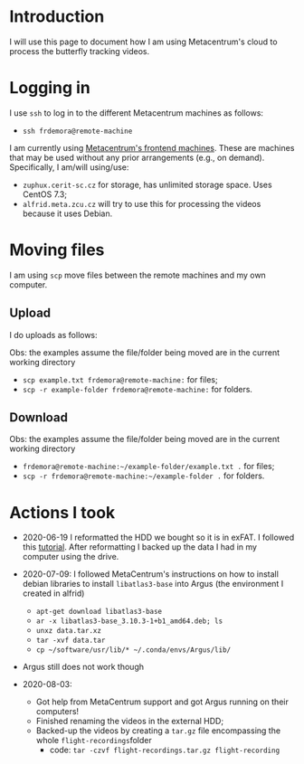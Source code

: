 # Introduction

I will use this page to document how I am using Metacentrum's cloud to process the butterfly tracking videos.

# Logging in

I use `ssh` to log in to the different Metacentrum machines as follows:

- `ssh frdemora@remote-machine`

I am currently using  [Metacentrum's frontend machines](https://wiki.metacentrum.cz/wiki/Frontend).
These are machines that may be used without any prior arrangements (e.g., on demand).
Specifically, I am/will using/use:

+ `zuphux.cerit-sc.cz` for storage, has unlimited storage space. Uses CentOS 7.3;
+ `alfrid.meta.zcu.cz` will try to use this for processing the videos because it uses Debian.

# Moving files

I am using `scp` move files between the remote machines and my own computer.

## Upload

I do uploads as follows:

Obs: the examples assume the file/folder being moved are in the current working directory

+ `scp example.txt frdemora@remote-machine:` for files;
+ `scp -r example-folder frdemora@remote-machine:` for folders.

## Download

Obs: the examples assume the file/folder being moved are in the current working directory

+ `frdemora@remote-machine:~/example-folder/example.txt .` for files;
+ `scp -r frdemora@remote-machine:~/example-folder .` for folders.

# Actions I took

+ 2020-06-19 I reformatted the HDD we bought so it is in exFAT. I followed this [tutorial](https://support-en.wd.com/app/answers/detail/a_id/20821). After reformatting I backed up the data I had in my computer using the drive.

+ 2020-07-09: I followed MetaCentrum's instructions on how to install debian libraries to install `libatlas3-base` into Argus (the environment I created in alfrid)
  + `apt-get download libatlas3-base`
  + `ar -x libatlas3-base_3.10.3-1+b1_amd64.deb; ls`
  + `unxz data.tar.xz`
  + `tar -xvf data.tar`
  + `cp ~/software/usr/lib/* ~/.conda/envs/Argus/lib/`
+ Argus still does not work though

+ 2020-08-03:
  + Got help from MetaCentrum support and got Argus running on their computers!
  + Finished renaming the videos in the external HDD;
  + Backed-up the videos by creating a `tar.gz` file encompassing the whole `flight-recordings`folder
    + code: `tar -czvf flight-recordings.tar.gz flight-recording`

